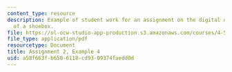 ```yaml
---
content_type: resource
description: Example of student work for an assignment on the digital design and fabrication
  of a shoebox.
file: https://ol-ocw-studio-app-production.s3.amazonaws.com/courses/4-510-digital-design-fabrication-fall-2008/a58f663fb6506118cd9309374faedd0d_assn2_example4.pdf
file_type: application/pdf
resourcetype: Document
title: Assignment 2, Example 4
uid: a58f663f-b650-6118-cd93-09374faedd0d
---
```

